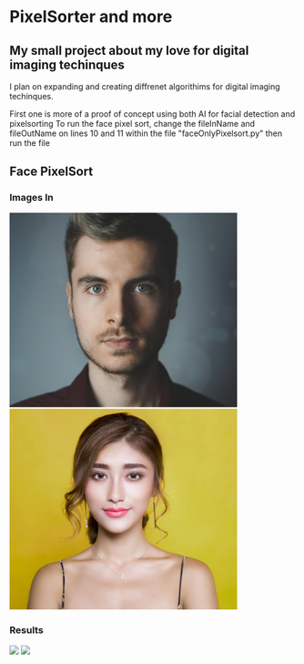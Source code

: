 # PixelSorter and more
## My small project about my love for digital imaging techinques 

I plan on expanding and creating diffrenet algorithims for digital imaging techinques. 

First one is more of a proof of concept using both AI for facial detection and pixelsorting
To run the face pixel sort, change the fileInName and fileOutName on lines 10 and 11 within the file "faceOnlyPixelsort.py" then run the file

## Face PixelSort
### Images In
<img src="https://raw.githubusercontent.com/JasonAJordan/pixelsorter/refs/heads/master/scripts/images/stockimage1.jpg" width="400" /> <img src="https://raw.githubusercontent.com/JasonAJordan/pixelsorter/refs/heads/master/scripts/images/stockimage2.jpg" width="400" />

### Results
<img src="https://raw.githubusercontent.com/JasonAJordan/pixelsorter/refs/heads/master/scripts/images/stockFinal.png" width="400" /> <img src="https://raw.githubusercontent.com/JasonAJordan/pixelsorter/refs/heads/master/scripts/images/stockFinal2.png" width="400" />



